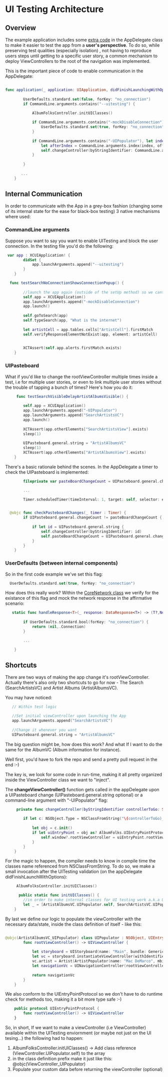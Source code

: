 # UI Testing Architecture

## Overview

The example application includes some [extra code](https://github.com/carlosmouracorreia/AlbumFolksFetcher/blob/master/Example/AlbumFolks/AppDelegate.swift) in the AppDelegate class to make it easier to test the app from a **user's perspective**. To do so, while preserving test qualities (especially isolation) , not having to reproduce users steps until getting to a specific user story, a common mechanism to deploy ViewControllers to the root of the navigation was implemented.

This is the important piece of code to enable communication in the AppDelegate:

```Swift

func application(_ application: UIApplication, didFinishLaunchingWithOptions launchOptions: [UIApplicationLaunchOptionsKey: Any]?) -> Bool {
        
        UserDefaults.standard.set(false, forKey: "no_connection")
        if CommandLine.arguments.contains("--uitesting") {

            AlbumFolksController.initUIClasses()
            
            if CommandLine.arguments.contains("-mockDisableConnection") {
                UserDefaults.standard.set(true, forKey: "no_connection")
            }
            
            if CommandLine.arguments.contains("-UIPopulator"), let index = CommandLine.arguments.index(of: "-UIPopulator"),
                let afterIndex = CommandLine.arguments.index(index, offsetBy: 1, limitedBy: 0) {
                self.changeController(byStringIdentifier: CommandLine.arguments[afterIndex])
            }
            
        }
        
       ...
    }
```

## Internal Communication

In order to communicate with the App in a grey-box fashion (changing some of its internal state for the ease for black-box testing) 3 native mechanisms where used:


### CommandLine arguments

Suppose you want to say you want to enable UITesting and block the user connection.
In the testing file you'd do the following:

```Swift
 var app : XCUIApplication! {
        didSet {
            app.launchArguments.append("--uitesting")
        }
    }
```



```Swift
  func testSearchNoConnectionShowsConnectionPopup() {
        
        //launch the app again (outside of the setUp method) so we cant send command line specific arguments
        self.app = XCUIApplication()
        app.launchArguments.append("-mockDisableConnection")
        app.launch()
        
        self.goToSearch(app)
        self.typeSearch(app, "What is the internet")
        
        let artistCell = app.tables.cells["ArtistCell"].firstMatch
        self.verifyResponseElementNotExist(app, element: artistCell)
        

        XCTAssert(self.app.alerts.firstMatch.exists)
    }
```

### UIPasteboard

What if you'd like to change the rootViewController multiple times inside a test, i.e for multiple user stories, or even to link multiple user stories without the trouble of tapping a bunch of times?
Here's how you do it:

```Swift
     func testSearchVisibleDelayArtistAlbumsVisible() {
    
        self.app = XCUIApplication()
        app.launchArguments.append("-UIPopulator")
        app.launchArguments.append("SearchArtistsVC")
        app.launch()
        
        XCTAssert(app.otherElements["SearchArtistsView"].exists)
        sleep(1)
        
        UIPasteboard.general.string = "ArtistAlbumsVC"
        sleep(1)
        XCTAssert(app.otherElements["ArtistAlbumsView"].exists)
    }
```

There's a basic rationale behind the scenes. In the AppDelegate a timer to check the UIPasteboard is implemented:

```Swift
    	fileprivate var pasteBoardChangeCount = UIPasteboard.general.changeCount

    	...

        Timer.scheduledTimer(timeInterval: 1, target: self, selector: #selector(checkPasteboardChanges), userInfo: nil, repeats: true)
```

```Swift

  @objc func checkPasteboardChanges(_ timer : Timer) {
        if UIPasteboard.general.changeCount != pasteBoardChangeCount {
            
            if let id = UIPasteboard.general.string {
                self.changeController(byStringIdentifier: id)
                self.pasteBoardChangeCount = UIPasteboard.general.changeCount
            }
        }
    }
```


### UserDefaults (between internal components)

So in the first code example we've set this flag:

```Swift
  UserDefaults.standard.set(true, forKey: "no_connection")
```

How does this really work? Within the [CoreNetwork class](https://github.com/carlosmouracorreia/AlbumFolksFetcher/blob/master/AlbumFolks/Classes/helpers/CoreNetwork.swift) we verify for the existance of this flag and mock the network response in the affirmative scenario:

```Swift
   static func handleResponse<T>(_ response: DataResponse<T>) -> (T?,NetworkError?) {
        
        if UserDefaults.standard.bool(forKey: "no_connection") {
            return (nil,.Connection)
        }

        ...

    }
```

## Shortcuts 

There are two ways of making the app change it's rootViewController. Actually there's also only two shortcuts to go for now - The Search (SearchArtistsVC) and Artist Albums (ArtistAlbumsVC).

You may have noticed:


```Swift
   // Within test logic

   //Set initial viewController upon launching the App
   app.launchArguments.append("SearchArtistsVC")
        
   //Change it whenever you want 
   UIPasteboard.general.string = "ArtistAlbumsVC"
```

The big question might be, how does this work? And what If I want to do the same for the AlbumVC (Album information for instance).

Well first, you'd have to fork the repo and send a pretty pull request in the end :-)

The key is, we look for some code in run-time, making it all pretty organized inside the ViewController class we want to "inject".

The **changeViewController()** function gets called in the appDelegate upon a UIPasteboard change (UIPasteboard.general.string optional) or a command-line argument with "-UIPopulator" flag:

```Swift
     private func changeController(byStringIdentifier controllerToGo: String) {
        
        if let c: NSObject.Type = NSClassFromString("\(controllerToGo)_UIPopulator") as? NSObject.Type {
            
            let obj = c.init()
            if let uiEntryPoint = obj as? AlbumFolks.UIEntryPointProtocol {
                self.window?.rootViewController = uiEntryPoint.rootViewController()
            }
        }
    }
```

For the magic to happen, the compiler needs to know in compile time the classes name referenced from NSClassFromString. To do so, we make a small invocation after the UITesting validation (on the appDelegate didFinishLaunchWithOptions):

```Swift
     AlbumFolksController.initUIClasses()
```

```Swift
      public static func initUIClasses() {
        //in order to make internal classes for UI testing work a.k.a UIPopulator
        let _ = [ArtistAlbumsVC.UIPopulator.self, SearchArtistsVC.UIPopulator.self]
    }
```


By last we define our logic to populate the viewController with the necessary data/state, inside the class definition of itself - like this:

```Swift

@objc(ArtistAlbumsVC_UIPopulator) class UIPopulator : NSObject, UIEntryPointProtocol {
        func rootViewController() -> UIViewController {
            
            let storyboard = UIStoryboard(name: "Main", bundle: GenericHelpers.getBundle())
            let vc = storyboard.instantiateViewController(withIdentifier: "ArtistAlbumsVC") as! ArtistAlbumsVC
            vc.artist = Artist(ArtistPopulator(name: "Mac DeMarco", mbid: "f2492c31-54a8-4347-a1fc-f81f72873bbf", photoUrl: URL(string: "https://lastfm-img2.akamaized.net/i/u/174s/d329b2d3ce7e47b1c77bbb54c2c0dbbb.png"), lastFmUrl: URL(string: "https://www.last.fm/music/Mac+DeMarco")))
            let navigationVc = UINavigationController(rootViewController: vc)
            
            return navigationVc
        }
    }
 ```


 We also conform to the UIEntryPointProtocol so we don't have to do runtime check for methods too, making it a bit more type safe :-) 

```Swift
	public protocol UIEntryPointProtocol {
    	func rootViewController() -> UIViewController
	}
 ```

 So, in short, If we want to make a viewController (i.e ViewController) available within the UITesting enviornment (or maybe not just on the UI tesing...) the following had to happen:

  1. AlbumFolksController.initUIClasses() -> Add class reference (ViewController.UIPopulator.self) to the array
  2. in the class definition prefix make it just like this: @objc(ViewController_UIPopulator)
  3. Populate your custom data before returning the viewController (optional)

